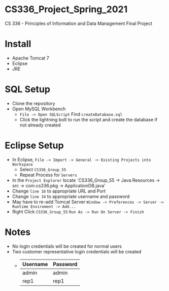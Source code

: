 # CS336_Project_Spring_2021
CS 336 - Principles of Information and Data Management Final Project

# Install
- Apache Tomcat 7
- Eclipse
- JRE

# SQL Setup
- Clone the repository
- Open MySQL Workbench
  - `File -> Open SQLScript` Find `createDatabase.sql`
  - Click the lightning bolt to run the script and create the database if not already created

# Eclipse Setup
- In Eclipse, `File -> Import -> General -> Existing Projects into Workspace`
  - Select `CS336_Group_55`
  - Repeat Process for `Servers`
 - In the `Project Explorer` locate `CS336_Group_55 -> Java Resources -> src -> com.cs336.pkg -> ApplicationDB.java'
  - Change `line 16` to appropriate URL and Port
  - Change `line 34` to appropriate username and password
- May have to re-add Tomcat Server `Window -> Preferences -> Server -> Runtime Enviroment -> Add...`
- Right Click `CS336_Group_55` `Run As -> Run On Server -> Finish`

# Notes
- No login credentials will be created for normal users
- Two customer representative login credentials will be created
  - |Username|Password|
    ---|---|
    |admin|admin|
    |rep1|rep1|

  
